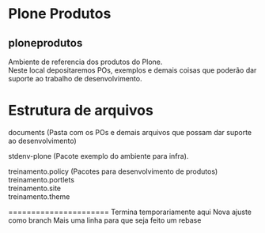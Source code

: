 # Plone Produtos
## ploneprodutos
Ambiente de referencia dos produtos do Plone.  
Neste local depositaremos POs, exemplos e demais coisas que poderão dar suporte ao trabalho de desenvolvimento.

# Estrutura de arquivos
documents (Pasta com os POs e demais arquivos que possam dar suporte ao desenvolvimento)  

stdenv-plone (Pacote exemplo do ambiente para infra).  

treinamento.policy (Pacotes para desenvolvimento de produtos)  
treinamento.portlets   
treinamento.site     
treinamento.theme     

======================
Termina temporariamente aqui
Nova ajuste como branch
Mais uma linha para que seja feito um rebase

